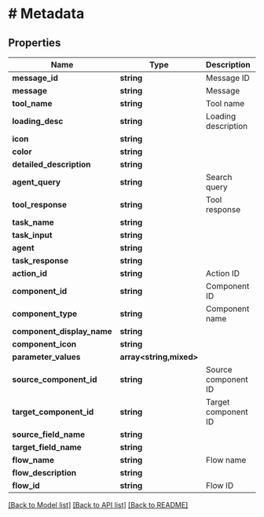 # # Metadata

## Properties

Name | Type | Description | Notes
------------ | ------------- | ------------- | -------------
**message_id** | **string** | Message ID |
**message** | **string** | Message |
**tool_name** | **string** | Tool name |
**loading_desc** | **string** | Loading description |
**icon** | **string** |  | [optional]
**color** | **string** |  | [optional]
**detailed_description** | **string** |  | [optional]
**agent_query** | **string** | Search query |
**tool_response** | **string** | Tool response |
**task_name** | **string** |  |
**task_input** | **string** |  |
**agent** | **string** |  |
**task_response** | **string** |  |
**action_id** | **string** | Action ID |
**component_id** | **string** | Component ID |
**component_type** | **string** | Component name |
**component_display_name** | **string** |  | [optional]
**component_icon** | **string** |  | [optional]
**parameter_values** | **array<string,mixed>** |  | [optional]
**source_component_id** | **string** | Source component ID |
**target_component_id** | **string** | Target component ID |
**source_field_name** | **string** |  | [optional]
**target_field_name** | **string** |  | [optional]
**flow_name** | **string** | Flow name |
**flow_description** | **string** |  | [optional]
**flow_id** | **string** | Flow ID |

[[Back to Model list]](../../README.md#models) [[Back to API list]](../../README.md#endpoints) [[Back to README]](../../README.md)
